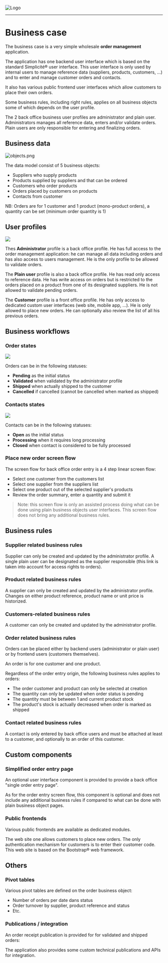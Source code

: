 ![Logo](https://www.simplicite.io/resources/logos/logo250.png)
* * *

Business case
=============

The business case is a very simple wholesale **order management** application.

The application has one backend user interface which is based on the standard Simplicit&eacute;&reg; user interface.
This user interface is only used by internal users to manage reference data (suppliers, products, customers, ...)
and to enter and manage customer orders and contacts.

It also has various public frontend user interfaces which allow customers to place their own orders.

Some business rules, including right rules, applies on all business objects some of which depends on the user profile.

The 2 back office business user profiles are administrator and plain user. Administrators manages all reference data,
enters and/or validate orders. Plain users are only responsible for entering and finalizing orders.

Business data
-------------

![objects.png]()

The data model consist of 5 business objects:

- Suppliers who supply products
- Products supplied by suppliers and that can be ordered
- Customers who order products
- Orders placed by customers on products
- Contacts from customer

NB: Orders are for 1 customer and 1 product (mono-product orders), a quantity can be set (minimum order quantity is 1)

User profiles
-------------

![](users.png)

Thes **Administrator** profile is a back office profile. He has full access to the order management application:
he can manage all data including orders and has also access to users management. He is the only profile
to be allowed to validate orders.

The **Plain user** profile is also a back office profile. He has read only access to reference data. He has write
access on orders but is restricted to the orders placed on a product from one of its designated suppliers.
He is not allowed to validate pending orders.

The **Customer** profile is a front office profile. He has only access to dedicated custom user interfaces (web site, mobile app, ...).
He is only allowed to place new orders. He can optionally also review the list of all his previous orders.

Business workflows
------------------

### Order states

![](order-statemodel.png)

Orders can be in the following statuses:

- **Pending** as the initial status
- **Validated** when validated by the administrator profile
- **Shipped** when actually shipped to the customer
- **Cancelled** if cancelled (cannot be cancelled when marked as shipped)

### Contacts states

![](contact-statemodel.png)

Contacts can be in the following statuses:

- **Open** as the initial status
- **Processing** when it requires long processing
- **Closed** when contact is considered to be fully processed

### Place new order screen flow

The screen flow for back office order entry is a 4 step linear screen flow:

- Select one customer from the customers list
- Select one supplier from the suppliers list
- Select one product out of the selected supplier's products
- Review the order summary, enter a quantity and submit it

> Note: this screen flow is only an assisted process doing what can be done using plain
> business objects user interfaces. This screen flow does not bring any additional business rules.

Business rules
--------------

### Supplier related business rules

Supplier can only be created and updated by the administrator profile.
A single plain user can be designated as the supplier responsible
(this link is taken into account for access rights to orders).

### Product related business rules

A supplier can only be created and updated by the administrator profile.
Changes on either product reference, product name or unit price is historized.

### Customers-related business rules

A customer can only be created and updated by the administrator profile.

### Order related business rules

Orders can be placed either by backend users (administrator or plain user) or by
frontend users (customers themselves).

An order is for one customer and one product.

Regardless of the order entry origin, the following business rules applies to orders:

- The order customer and product can only be selected at creation
- The quantity can only be updated when order status is pending
- The quantity must be between 1 and current product stock
- The product's stock is actually decreased when order is marked as shipped

### Contact related business rules

A contact is only entered by back office users and must be attached at least to a customer,
and optionally to an order of this customer.

Custom components
-----------------

### Simplified order entry page

An optional user interface component is provided to provide a back office "single order entry page".

As for the order entry screen flow, this component is optional and does not include any additional
business rules if compared to what can be done with plain business object pages.

### Public frontends

Various public frontends are available as dedicated modules.

The web site one allows customers to place new orders.
The only authentication mechanism for customers is to enter their customer code.
This web site is based on the Bootstrap&reg; web framework.

Others
------

### Pivot tables

Various pivot tables are defined on the order business object:

- Number of orders per date dans status
- Order turnover by supplier, product reference and status
- Etc.

### Publications / integration

An order receipt publication is provided for for validated and shipped orders:

The application also provides some custom technical publications and APIs for integration.

